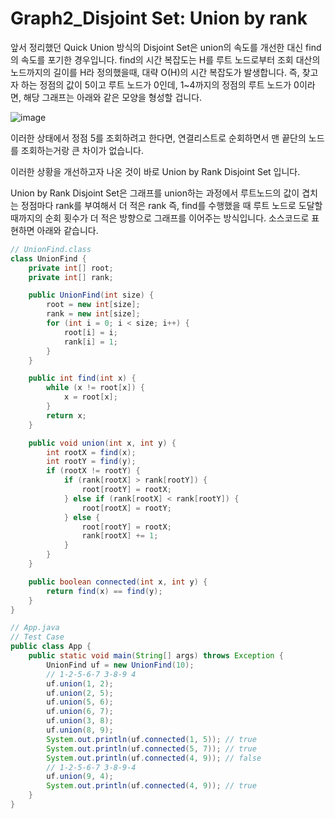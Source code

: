 # Graph2_Disjoint Set: Union by rank

앞서 정리했던 Quick Union 방식의 Disjoint Set은 union의 속도를 개선한 대신 find의 속도를 포기한 경우입니다. find의 시간 복잡도는 H를 루트 노드로부터 조회 대산의 노드까지의 길이를 H라 정의했을때, 대략  O(H)의 시간 복잡도가 발생합니다. 즉, 찾고자 하는 정점의 값이 5이고 루트 노드가 0인데, 1~4까지의 정점의 루트 노드가 0이라면, 해당 그래프는 아래와 같은 모양을 형성할 겁니다. 

![image](https://github.com/wanniDev/TIL_collection/assets/81374655/784a46b2-d5c2-48b6-be06-a6b55ecc46f6)

이러한 상태에서 정점 5를 조회하려고 한다면, 연결리스트로 순회하면서 맨 끝단의 노드를 조회하는거랑 큰 차이가 없습니다.

이러한 상황을 개선하고자 나온 것이 바로 Union by Rank Disjoint Set 입니다.

Union by Rank Disjoint Set은 그래프를 union하는 과정에서 루트노드의 값이 겹치는 정점마다 rank를 부여해서 더 적은 rank 즉, find를 수행했을 때 루트 노드로 도달할 때까지의 순회 횟수가 더 적은 방향으로 그래프를 이어주는 방식입니다. 소스코드로 표현하면 아래와 같습니다.

```java
// UnionFind.class
class UnionFind {
    private int[] root;
    private int[] rank;

    public UnionFind(int size) {
        root = new int[size];
        rank = new int[size];
        for (int i = 0; i < size; i++) {
            root[i] = i;
            rank[i] = 1; 
        }
    }

    public int find(int x) {
        while (x != root[x]) {
            x = root[x];
        }
        return x;
    }

    public void union(int x, int y) {
        int rootX = find(x);
        int rootY = find(y);
        if (rootX != rootY) {
            if (rank[rootX] > rank[rootY]) {
                root[rootY] = rootX;
            } else if (rank[rootX] < rank[rootY]) {
                root[rootX] = rootY;
            } else {
                root[rootY] = rootX;
                rank[rootX] += 1;
            }
        }
    }

    public boolean connected(int x, int y) {
        return find(x) == find(y);
    }
}

// App.java
// Test Case
public class App {
    public static void main(String[] args) throws Exception {
        UnionFind uf = new UnionFind(10);
        // 1-2-5-6-7 3-8-9 4
        uf.union(1, 2);
        uf.union(2, 5);
        uf.union(5, 6);
        uf.union(6, 7);
        uf.union(3, 8);
        uf.union(8, 9);
        System.out.println(uf.connected(1, 5)); // true
        System.out.println(uf.connected(5, 7)); // true
        System.out.println(uf.connected(4, 9)); // false
        // 1-2-5-6-7 3-8-9-4
        uf.union(9, 4);
        System.out.println(uf.connected(4, 9)); // true
    }
}
```

